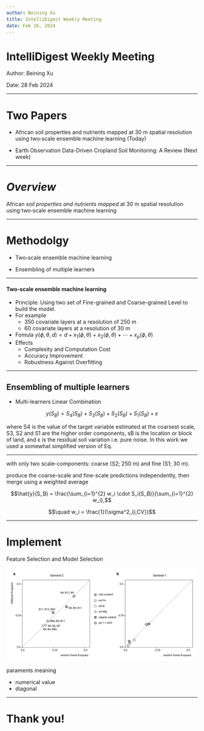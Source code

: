 ```yaml
---
author: Beining Xu
title: IntelliDigest Weekly Meeting
date: Feb 26, 2024
---
```


<!-- <link rel="stylesheet" href="../reveal.js/dist/reveal.css">
<link rel="stylesheet" href="../reveal.js/dist/theme/sky.css">   -->

# IntelliDigest Weekly Meeting

Author: Beining Xu

Date: 28 Feb 2024

---

# Two Papers

- African soil properties and nutrients mapped at 30 m spatial resolution using two‐scale ensemble machine learning (Today)

- Earth Observation Data-Driven Cropland Soil Monitoring: A Review (Next week)

---

# *Overview*

African *soil properties and nutrients mapped* at 30 m spatial resolution using two‐scale ensemble machine learning

<!-- --- -->

<!-- # Goals

- Classification Tasks

1. Utilize an improved predictive mapping framework: spatially-adjusted Ensemble Machine Learning, that better accounts for spatial clustering of points;
2. Invest more effort into fine-tuning the Machine Learning algorithms: especially to account for spatial cluster- ing of points, and more efficiently subset features of interest;
3. Include in the prediction process new, state-of-the-art, Earth Observation data: especially Sentinel-2 imagery which is available for the entire continent at fine spatial resolutions (10–30 m);
4. Include per pixel error predictions i.e. to quantify prediction uncertainty per pixel. -->

---

# Methodolgy

- Two‐scale ensemble machine learning
<!-- - Spatial Cross-Validation () -->
- Ensembling of multiple learners

---

#### Two‐scale ensemble machine learning
- Principle: Using two set of Fine-grained and Coarse-grained Level to build the model.
- For example
    - 350 covariate layers at a resolution of 250 m
    - 60 covariate layers at a resolution of 30 m
- Fomula
$y(\phi, \theta, d) = d + x_1(\phi, \theta) + x_2(\phi, \theta) + \cdots + x_p(\phi, \theta)$
- Effects
    - Complexity and Computation Cost 
    - Accuracy Improvement 
    - Robustness Against Overfitting 

<!-- ---


## Spatial Cross-Validation -->


---

## Ensembling of multiple learners

- Multi-learners Linear Combination


$$y(S_B) = S_4(S_B) + S_3(S_B) + S_2(S_B) + S_1(S_B) + \varepsilon$$

where S4 is the value of the target variable estimated at the coarsest scale, S3, S2 and S1 are the higher order components, sB is the location or block of land, and ε is the residual soil variation i.e. pure noise.
In this work we used a somewhat simplified version of Eq. 


---

with only two scale-components: coarse (S2; 250 m) and fine (S1; 30 m). 

produce the coarse-scale and fine-scale predictions independently, then merge using a weighted average


$$\hat{y}(S_B) = \frac{\sum_{i=1}^{2} w_i \cdot S_i(S_B)}{\sum_{i=1}^{2} w_i},$$

$$\quad w_i = \frac{1}{\sigma^2_{i,CV}}$$

---

# Implement

Feature Selection and Model Selection

![alt text](image.png)

paraments meaning

- numerical value 
- diagonal  

---

# Thank you!
